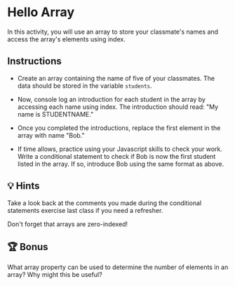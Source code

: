 # Hello Array 

In this activity, you will use an array to store your classmate's names and  access the array's elements using index. 

## Instructions
* Create an array containing the name of five of your classmates. The data should be stored in the variable `students`. 

* Now, console log an introduction for each student in the array by accessing each name using index. The introduction should read: "My name is STUDENTNAME." 

* Once you completed the introductions, replace the first element in the array with name "Bob." 

* If time allows, practice using your Javascript skills to check your work. Write a conditional statement to check if Bob is now the first student listed in the array.  If so, introduce Bob using the same format as above.

## 💡 Hints

Take a look back at the comments you made during the conditional statements exercise last class if you need a refresher.

Don't forget that arrays are zero-indexed!

## 🏆 Bonus

What array property can be used to determine the number of elements in an array? Why might this be useful? 


 


 